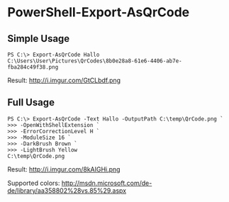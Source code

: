 PowerShell-Export-AsQrCode
==========================
Simple Usage
--------------

    PS C:\> Export-AsQrCode Hallo
    C:\Users\User\Pictures\QrCodes\8b0e28a8-61e6-4406-ab7e-fba284c49f38.png

Result: http://i.imgur.com/GtCLbdf.png

Full Usage
--------------

    PS C:\> Export-AsQrCode -Text Hallo -OutputPath C:\temp\QrCode.png `
    >>> -OpenWithShellExtension `
    >>> -ErrorCorrectionLevel H `
    >>> -ModuleSize 16 `
    >>> -DarkBrush Brown `
    >>> -LightBrush Yellow
    C:\temp\QrCode.png

Result: http://i.imgur.com/8kAIGHi.png

Supported colors: http://msdn.microsoft.com/de-de/library/aa358802%28vs.85%29.aspx
